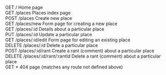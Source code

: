 GET	/	Home page
<br>
GET	/places	Places index page
<br>
POST	/places	Create new place
<br>
GET	/places/new	Form page for creating a new place
<br>
GET	/places/:id	Details about a particular place
<br>
PUT	/places/:id	Update a particular place
<br>
GET	/places/:id/edit	Form page for editing an existing place
<br>
DELETE	/places/:id	Delete a particular place
<br>
POST	/places/:id/rant	Create a rant (comment) about a particular place
<br>
DELETE	/places/:id/rant/:rantId	Delete a rant (comment) about a particular place
<br>
GET	*	404 page (matches any route not defined above)